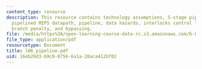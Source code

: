 ```yaml
---
content_type: resource
description: This resource contains technology assumptions, 5-stage pipelined execution,
  pipelined MIPS datapath, pipeline, data hazards, interlocks control logic, jumps,
  branch penalty, and bypassing.
file: /media/https%3A/open-learning-course-data-rc.s3.amazonaws.com/6-823-computer-system-architecture-fall-2005/16eb29d3b9c087566a1a28aca412bf02_l06_pipeline.pdf
file_type: application/pdf
resourcetype: Document
title: l06_pipeline.pdf
uid: 16eb29d3-b9c0-8756-6a1a-28aca412bf02
---
```

